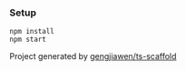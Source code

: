### Setup

```
npm install
npm start
```

Project generated by [gengjiawen/ts-scaffold](https://github.com/gengjiawen/ts-scaffold)

